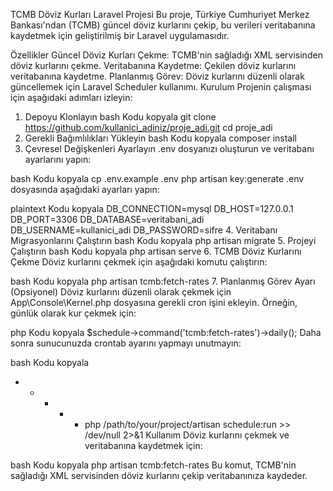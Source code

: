 TCMB Döviz Kurları Laravel Projesi
Bu proje, Türkiye Cumhuriyet Merkez Bankası'ndan (TCMB) güncel döviz kurlarını çekip, bu verileri veritabanına kaydetmek için geliştirilmiş bir Laravel uygulamasıdır.

Özellikler
Güncel Döviz Kurları Çekme: TCMB'nin sağladığı XML servisinden döviz kurlarını çekme.
Veritabanına Kaydetme: Çekilen döviz kurlarını veritabanına kaydetme.
Planlanmış Görev: Döviz kurlarını düzenli olarak güncellemek için Laravel Scheduler kullanımı.
Kurulum
Projenin çalışması için aşağıdaki adımları izleyin:

1. Depoyu Klonlayın
bash
Kodu kopyala
git clone https://github.com/kullanici_adiniz/proje_adi.git
cd proje_adi
2. Gerekli Bağımlılıkları Yükleyin
bash
Kodu kopyala
composer install
3. Çevresel Değişkenleri Ayarlayın
.env dosyanızı oluşturun ve veritabanı ayarlarını yapın:

bash
Kodu kopyala
cp .env.example .env
php artisan key:generate
.env dosyasında aşağıdaki ayarları yapın:

plaintext
Kodu kopyala
DB_CONNECTION=mysql
DB_HOST=127.0.0.1
DB_PORT=3306
DB_DATABASE=veritabani_adi
DB_USERNAME=kullanici_adi
DB_PASSWORD=sifre
4. Veritabanı Migrasyonlarını Çalıştırın
bash
Kodu kopyala
php artisan migrate
5. Projeyi Çalıştırın
bash
Kodu kopyala
php artisan serve
6. TCMB Döviz Kurlarını Çekme
Döviz kurlarını çekmek için aşağıdaki komutu çalıştırın:

bash
Kodu kopyala
php artisan tcmb:fetch-rates
7. Planlanmış Görev Ayarı (Opsiyonel)
Döviz kurlarını düzenli olarak çekmek için App\Console\Kernel.php dosyasına gerekli cron işini ekleyin. Örneğin, günlük olarak kur çekmek için:

php
Kodu kopyala
$schedule->command('tcmb:fetch-rates')->daily();
Daha sonra sunucunuzda crontab ayarını yapmayı unutmayın:

bash
Kodu kopyala
* * * * * php /path/to/your/project/artisan schedule:run >> /dev/null 2>&1
Kullanım
Döviz kurlarını çekmek ve veritabanına kaydetmek için:

bash
Kodu kopyala
php artisan tcmb:fetch-rates
Bu komut, TCMB'nin sağladığı XML servisinden döviz kurlarını çekip veritabanınıza kaydeder.
